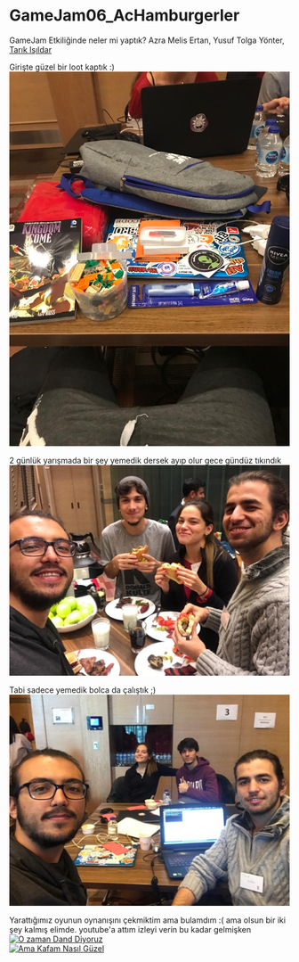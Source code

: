 # GameJam06_AcHamburgerler
GameJam Etkiliğinde neler mi yaptık? Azra Melis Ertan, Yusuf Tolga Yönter, [Tarık Işıldar](https://github.com/tarikisildar)<br>

Girişte güzel bir loot kaptık :)<br>
<img src="https://github.com/HaaaToka/GameJam06_AcHamburgerler/blob/master/loot.jpg"><br>

2 günlük yarışmada bir şey yemedik dersek ayıp olur gece gündüz tıkındık
<img src="https://github.com/HaaaToka/GameJam06_AcHamburgerler/blob/master/geceMANGALatistirmasi.jpg"><br>

Tabi sadece yemedik bolca da çalıştık ;)
<img src="https://github.com/HaaaToka/GameJam06_AcHamburgerler/blob/master/takimcalisiyor.jpg"><br>

Yarattığımız oyunun oynanışını çekmiktim ama bulamdım :( ama olsun bir iki şey kalmış elimde. youtube'a attım izleyi verin bu kadar gelmişken<br>
[![O zaman Dand Diyoruz](https://i9.ytimg.com/vi/CbpgHQcDKEI/mq3.jpg?sqp=CNC-rvgF&rs=AOn4CLB0Ng6J1iLErxKOzmhiDRhidUyWEg)](https://www.youtube.com/watch?v=CbpgHQcDKEI)<br>
[![Ama Kafam Nasıl Güzel](https://i9.ytimg.com/vi/4mmny5tB9hc/mq1.jpg?sqp=CNC-rvgF&rs=AOn4CLBmPPvBtOBazPNgQaqPjqnxFAB8SA)](https://www.youtube.com/watch?v=4mmny5tB9hc)
